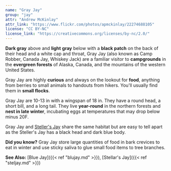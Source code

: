 ```yaml
---
name: "Gray Jay"
group: "jay"
attr: "Andrew McKinlay"
attr_link: "https://www.flickr.com/photos/apmckinlay/22274688105"
license: "CC BY-NC"
license_link: "https://creativecommons.org/licenses/by-nc/2.0/"
---
```

**Dark gray** above and **light** **gray** below with a **black patch** on the back of their head and a white cap and throat, Gray Jay (also known as Camp Robber, Canada Jay, Whiskey Jack) are a familiar visitor to **campgrounds** in the **evergreen forests** of Alaska, Canada, and the mountains of the western United States. 

Gray Jay are highly **curious** and always on the lookout for **food**, anything from berries to small animals to handouts from hikers. You'll usually find them in **small flocks**.

Gray Jay are 10-13 in with a wingspan of 18 in. They have a round head, a short bill, and a long tail. They live **year-round** in the northern forests and **nest in late winter**, incubating eggs at temperatures that may drop below minus 20F.

Gray Jay and <span style="text-decoration:underline;">Steller's Jay</span> share the same habitat but are easy to tell apart as the Steller's Jay has a black head and dark blue body.

**Did you know?** Gray Jay store large quantities of food in bark crevices to eat in winter and use sticky saliva to glue small food items to tree branches.

<!-- generated, do not edit -->
**See Also:**
[Blue Jay]({{< ref "blujay.md" >}}),
[Stellar's Jay]({{< ref "steljay.md" >}})
